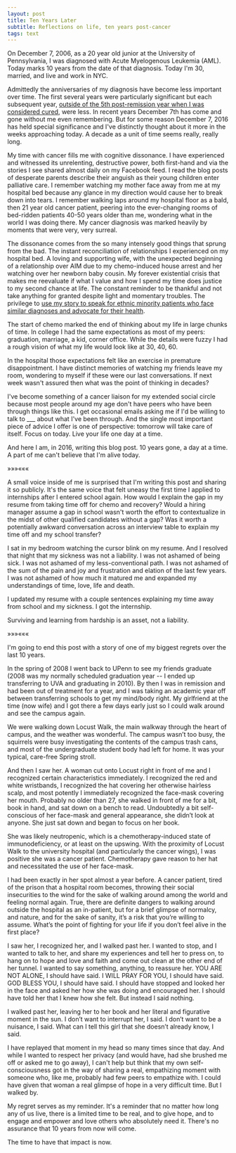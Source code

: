 ```yaml
---
layout: post
title: Ten Years Later
subtitle: Reflections on life, ten years post-cancer
tags: text
---
```


On December 7, 2006, as a 20 year old junior at the University of Pennsylvania,
I was diagnosed with Acute Myelogenous Leukemia (AML). Today marks 10 years from
the date of that diagnosis. Today I'm 30, married, and live and work in NYC.

Admittedly the anniversaries of my diagnosis have become less important over time.
The first several years were particularly significant but each
subsequent year, [outside of the 5th post-remission year when I was considered
cured](http://blog.danielna.com/2012/08/20/cured.html), were less. In recent years
December 7th has come and gone without me even
remembering. But for some reason December 7, 2016 has held special significance
and I've distinctly thought about it more in the weeks approaching today. A
decade as a unit of time seems really, really long.

My time with cancer fills me with cognitive dissonance. I have experienced and
witnessed its unrelenting, destructive power, both first-hand and via the
stories I see shared almost daily on my Facebook feed. I read the blog posts of
desperate parents describe their anguish as their young children enter palliative
care. I remember watching my mother face away from me at my hospital bed because
any glance in my direction would cause her to break down into tears. I remember
walking laps around my hospital floor as a bald, then 21 year old cancer patient,
peering into the ever-changing rooms of bed-ridden patients 40-50 years older
than me, wondering what in the world I was doing there. My cancer
diagnosis was marked heavily by moments that were very, very surreal.

The dissonance comes from the so many intensely good things that sprung from the
bad. The instant reconciliation of relationships I experienced on my hospital bed.
A loving and supporting wife, with the unexpected beginning of a relationship
over AIM due to my chemo-induced house arrest and her watching over her
newborn baby cousin.  My forever existential crisis that makes me reevaluate
if what I value and how I spend my time does justice to my second chance
at life. The constant reminder to be thankful and not take anything for granted
despite light and momentary troubles. The privilege to [use my story to speak for
ethnic minority patients who face similar diagnoses and advocate for their health](http://www.cheekswab.org/).

The start of chemo marked the end of thinking about my life in large chunks of
time. In college I had the same expectations as most of my peers: graduation,
marriage, a kid, corner office. While the details were fuzzy I had a rough
vision of what my life would look like at 30, 40, 60.

In the hospital those expectations felt like an exercise in premature
disappointment. I have distinct memories of watching my friends leave my room,
wondering to myself if these were our last conversations. If next week wasn't
assured then what was the point of thinking in decades?

I've become something of a cancer liaison for my extended social circle because
most people around my age don't have peers who have been through things like
this. I get occasional emails asking me if I'd be willing to talk to \_\_\_ about
what I've been through. And the single most important piece of advice I offer is one
of perspective: tomorrow will take care of itself. Focus on today. Live your life
one day at a time.

And here I am, in 2016, writing this blog post. 10 years gone, a day at a time.
A part of me can't believe that I'm alive today.

<div class="separator">&raquo;&raquo;&raquo;&laquo;&laquo;&laquo;</div>

A small voice inside of me is surprised that I'm writing this post and sharing
it so publicly. It's the same voice that felt uneasy the first time I applied
to internships after I entered school again. How would I explain the gap in
my resume from taking time off for chemo and recovery? Would a hiring manager
assume a gap in school wasn't worth the effort to contextualize in the midst of
other qualified candidates without a gap? Was it worth a potentially awkward
conversation across an interview table to explain my time off and my school transfer?

I sat in my bedroom watching the cursor blink on my resume. And I resolved that
night that my sickness was not a liability. I was not ashamed of being sick. I
was not ashamed of my less-conventional path. I was not ashamed of the sum of
the pain and joy and frustration and elation of the last few years. I was not
ashamed of how much it matured me and expanded my understandings of time, love,
life and death.

I updated my resume with a couple sentences explaining my time away from school
and my sickness. I got the internship.

Surviving and learning from hardship is an asset, not a liability.

<div class="separator">&raquo;&raquo;&raquo;&laquo;&laquo;&laquo;</div>

I'm going to end this post with a story of one of my biggest regrets over the
last 10 years.

In the spring of 2008 I went back to UPenn to see my friends graduate (2008
was my normally scheduled graduation year -- I ended up transferring to UVA
and graduating in 2010).  By then I was in remission and had been out of
treatment for a year, and I was taking an academic year off between
transferring schools to get my mind/body right.  My girlfriend at the time
(now wife) and I got there a few days early just so I could walk around and see
the campus again.

We were walking down Locust Walk, the main walkway through the heart of campus,
and the weather was wonderful. The campus wasn’t too busy, the squirrels were
busy investigating the contents of the campus trash cans, and most of the
undergraduate student body had left for home.  It was your typical, care-free
Spring stroll.

And then I saw her.  A woman cut onto Locust right in front of me and I
recognized certain characteristics immediately.  I recognized the red and white
wristbands, I recognized the hat covering her otherwise hairless scalp, and
most potently I immediately recognized the face-mask covering her mouth.
Probably no older than 27, she walked in front of me for a bit, book in hand,
and sat down on a bench to read.  Undoubtedly a bit self-conscious of her
face-mask and general appearance, she didn’t look at anyone.  She just sat down
and began to focus on her book.

She was likely neutropenic, which is a chemotherapy-induced state of
immunodeficiency, or at least on the upswing.  With the proximity of Locust
Walk to the university hospital (and particularly the cancer wings), I was
positive she was a cancer patient.  Chemotherapy gave reason to her hat and
necessitated the use of her face-mask.

I had been exactly in her spot almost a year before.  A cancer patient, tired
of the prison that a hospital room becomes, throwing their social insecurities
to the wind for the sake of walking around among the world and feeling normal
again.  True, there are definite dangers to walking around outside the hospital
as an in-patient, but for a brief glimpse of normalcy, and nature, and for the
sake of sanity, it’s a risk that you’re willing to assume.  What’s the point of
fighting for your life if you don’t feel alive in the first place?

I saw her, I recognized her, and I walked past her.  I wanted to stop, and I
wanted to talk to her, and share my experiences and tell her to press on, to
hang on to hope and love and faith and come out clean at the other end of her
tunnel. I wanted to say something, anything, to reassure her.  YOU ARE NOT
ALONE, I should have said.  I WILL PRAY FOR YOU, I should have said.  GOD BLESS
YOU, I should have said.  I should have stopped and looked her in the face and
asked her how she was doing and encouraged her. I should have told her that I knew
how she felt. But instead I said nothing.

I walked past her, leaving her to her book and her literal and figurative
moment in the sun. I don’t want to interrupt her, I said. I don’t want to be a
nuisance, I said.  What can I tell this girl that she doesn’t already know, I
said.

I have replayed that moment in my head so many times since that day. And while
I wanted to respect her privacy (and would have, had she brushed me off or
asked me to go away), I can't help but think that my own self-consciousness got
in the way of sharing a real, empathizing moment with someone who, like me,
probably had few peers to empathize with. I could have given that woman a real
glimpse of hope in a very difficult time. But I walked by.

My regret serves as my reminder.  It's a reminder that no matter how long any
of us live, there is a limited time to be real, and to give hope, and to engage
and empower and love others who absolutely need it. There's no assurance that
10 years from now will come.

The time to have that impact is now.
